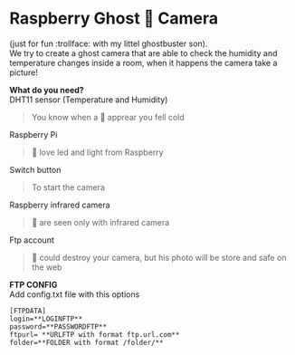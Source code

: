 # Raspberry Ghost :ghost: Camera
(just for fun :trollface: with my littel ghostbuster son). <br />
We try to create a ghost camera that are able to check the humidity and temperature changes inside a room, when it happens the camera take a picture!

**What do you need?**<br />
DHT11 sensor (Temperature and Humidity) <br />
>You know when a :ghost: apprear you fell cold

Raspberry Pi <br /> 
>:ghost: love led and light from Raspberry

Switch button <br /> 
>To start the camera

Raspberry infrared camera  <br /> 
>:ghost: are seen only with infrared camera

Ftp account <br /> 
>:ghost: could destroy your camera, but his photo will be store and safe on the web


**FTP CONFIG**<br />
Add config.txt file with this options

```
[FTPDATA]
login=**LOGINFTP**
password=**PASSWORDFTP**
ftpurl= **URLFTP with format ftp.url.com**
folder=**FOLDER with format /folder/**
```

